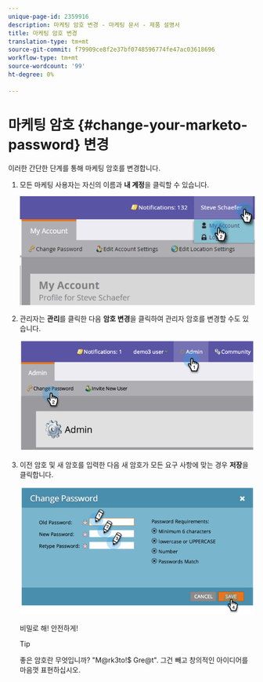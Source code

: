 ```yaml
---
unique-page-id: 2359916
description: 마케팅 암호 변경 - 마케팅 문서 - 제품 설명서
title: 마케팅 암호 변경
translation-type: tm+mt
source-git-commit: f79909ce8f2e37bf0748596774fe47ac03618696
workflow-type: tm+mt
source-wordcount: '99'
ht-degree: 0%

---
```



# 마케팅 암호 {#change-your-marketo-password} 변경

이러한 간단한 단계를 통해 마케팅 암호를 변경합니다.

1. 모든 마케팅 사용자는 자신의 이름과 **내 계정**&#x200B;을 클릭할 수 있습니다.

   ![](assets/image2015-11-10-10-3a40-3a8.png)

1. 관리자는 **관리**&#x200B;를 클릭한 다음 **암호 변경**&#x200B;을 클릭하여 관리자 암호를 변경할 수도 있습니다.

   ![](assets/image2014-9-10-9-3a43-3a47.png)

1. 이전 암호 및 새 암호를 입력한 다음 새 암호가 모든 요구 사항에 맞는 경우 **저장**&#x200B;을 클릭합니다.

   ![](assets/image2014-9-10-9-3a44-3a2.png)

   비밀로 해! 안전하게!

   >[!TIP]
   >
   >좋은 암호란 무엇입니까? &quot;M@rk3to!$ Gre@t&quot;. 그건 빼고 창의적인 아이디어를 마음껏 표현하십시오.
